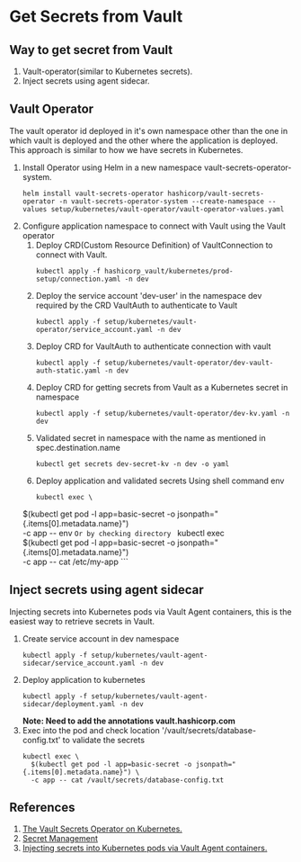 # Get Secrets from Vault

## Way to get secret from Vault
1. Vault-operator(similar to Kubernetes secrets).
2. Inject secrets using agent sidecar.

## Vault Operator

The vault operator id deployed in it's own namespace other than the one in which vault is deployed and the other where the application is deployed. This approach is similar to how we have secrets in Kubernetes.

1. Install Operator using Helm in a new namespace vault-secrets-operator-system.
    ```
    helm install vault-secrets-operator hashicorp/vault-secrets-operator -n vault-secrets-operator-system --create-namespace --values setup/kubernetes/vault-operator/vault-operator-values.yaml
    ```
2. Configure application namespace to connect with Vault using the Vault operator
    1. Deploy CRD(Custom Resource Definition) of VaultConnection to connect with Vault.
        ```
        kubectl apply -f hashicorp_vault/kubernetes/prod-setup/connection.yaml -n dev
        ```
    2. Deploy the service account 'dev-user' in the namespace dev required by the CRD VaultAuth to authenticate to Vault
        ```
        kubectl apply -f setup/kubernetes/vault-operator/service_account.yaml -n dev
        ```
    3. Deploy CRD for VaultAuth to authenticate connection with vault
        ```
        kubectl apply -f setup/kubernetes/vault-operator/dev-vault-auth-static.yaml -n dev
        ```
    4. Deploy CRD for getting secrets from Vault as a Kubernetes secret in namespace
        ```
        kubectl apply -f setup/kubernetes/vault-operator/dev-kv.yaml -n dev
        ```
    5. Validated secret in namespace with the name as mentioned in spec.destination.name
        ```
        kubectl get secrets dev-secret-kv -n dev -o yaml
        ```
    6. Deploy application and validated secrets 
       Using shell command env
        ```
        kubectl exec \
      $(kubectl get pod -l app=basic-secret -o jsonpath="{.items[0].metadata.name}") \
      -c app -- env
        ```
        Or by checking directory 
        ```
        kubectl exec \
      $(kubectl get pod -l app=basic-secret -o jsonpath="{.items[0].metadata.name}") \
      -c app -- cat /etc/my-app
        ```

## Inject secrets using agent sidecar

Injecting secrets into Kubernetes pods via Vault Agent containers, this is the easiest way to retrieve secrets in Vault.

1. Create service account in dev namespace
    ```
    kubectl apply -f setup/kubernetes/vault-agent-sidecar/service_account.yaml -n dev
    ```
2. Deploy application to kubernetes
    ```
    kubectl apply -f setup/kubernetes/vault-agent-sidecar/deployment.yaml -n dev
    ```
    **Note: Need to add the annotations vault.hashicorp.com**
3. Exec into the pod and check location '/vault/secrets/database-config.txt' to validate the secrets
    ```
    kubectl exec \
      $(kubectl get pod -l app=basic-secret -o jsonpath="{.items[0].metadata.name}") \
      -c app -- cat /vault/secrets/database-config.txt
    ```
    

## References
1. [The Vault Secrets Operator on Kubernetes.](https://developer.hashicorp.com/vault/tutorials/kubernetes/vault-secrets-operator)
2. [Secret Management](https://github.com/martinnirtl/talks/tree/main/mirantis/labs/secret_management)
3. [Injecting secrets into Kubernetes pods via Vault Agent containers.](https://developer.hashicorp.com/vault/tutorials/kubernetes/kubernetes-sidecar)
